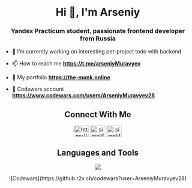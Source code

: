 <h1 align="center">Hi 👋, I'm Arseniy</h1>
<h3 align="center">Yandex Practicum student, passionate frontend developer from Russia</h3>

- 🔭 I’m currently working on interesting pet-project todo with backend
 
- 📫 How to reach me **https://t.me/arseniyMuravyev**

- 💼 My portfolio **https://the-monk.online**

- 👾 Codewars account **https://www.codewars.com/users/ArseniyMuravyev28** 

<h2 align="center"> Connect With Me </h2>

<p align="center">
<a href="https://the-monk.online target="blank"><img align="center" src="https://img.icons8.com/?size=512&id=n9d0Hm43JCPK&format=png" alt="https://dev.to/shinchancode" height="30" width="40" /></a>
<a href="https://www.instagram.com/muravyev_arseniy" target="blank"><img align="center" src="https://raw.githubusercontent.com/rahuldkjain/github-profile-readme-generator/master/src/images/icons/Social/instagram.svg" alt="simplified_learner" height="30" width="40" /></a>
<a href="https://api.whatsapp.com/send?phone=89279705901" target="blank"><img align="center" src="https://raw.githubusercontent.com/rahuldkjain/github-profile-readme-generator/master/src/images/icons/Social/whatsapp.svg" alt="simplified_learner" height="30" width="40" /></a>
</p>

<h2 align="center"> Languages and Tools </h2>

<p align="center">
    <img src="https://skillicons.dev/icons?i=sass,tailwind,ts,nodejs,git,firebase,react,redux,docker,express,mongodb,figma,nextjs,neovim" />
</p>

<div align="center">![Codewars](https://github.r2v.ch/codewars?user=ArseniyMuravyev28)</div>
